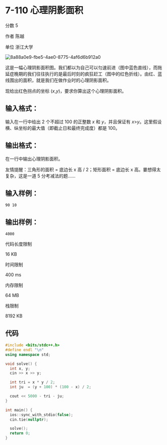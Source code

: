 # **7-110 心理阴影面积**

分数 5

作者 陈越

单位 浙江大学

![8a88a0e9-fbe5-4ae0-8775-4af6d6b912a0](https://gitee.com/chen-houchao/images/raw/master/img/20250219220921550.png)

这是一幅心理阴影面积图。我们都以为自己可以匀速前进（图中蓝色直线），而拖延症晚期的我们往往执行的是最后时刻的疯狂赶工（图中的红色折线）。由红、蓝线围出的面积，就是我们在做作业时的心理阴影面积。

现给出红色拐点的坐标 (*x*,*y*)，要求你算出这个心理阴影面积。

## 输入格式：

输入在一行中给出 2 个不超过 100 的正整数 *x* 和 *y*，并且保证有 *x*>*y*。这里假设横、纵坐标的最大值（即截止日和最终完成度）都是 100。

## 输出格式：

在一行中输出心理阴影面积。

友情提醒：三角形的面积 = 底边长 x 高 / 2；矩形面积 = 底边长 x 高。嫑想得太复杂，这是一道 5 分考减法的题……

## 输入样例：

```in
90 10
```

## 输出样例：

```out
4000
```

代码长度限制

16 KB

时间限制

400 ms

内存限制

64 MB

栈限制

8192 KB

## 代码

```cpp
#include <bits/stdc++.h>
#define endl "\n"
using namespace std;

void solve() {
  int x, y;
  cin >> x >> y;

  int tri = x * y / 2;
  int ju  = (y + 100) * (100 - x) / 2;

  cout << 5000 - tri - ju;
}

int main() {
  ios::sync_with_stdio(false);
  cin.tie(nullptr);

  solve();
  return 0;
}
```


